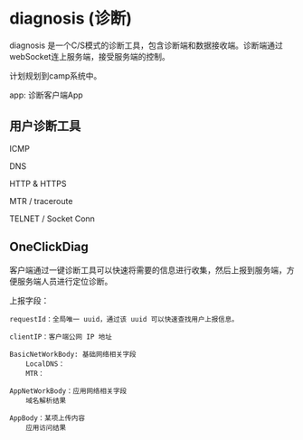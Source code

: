 # diagnosis (诊断)

diagnosis 是一个C/S模式的诊断工具，包含诊断端和数据接收端。诊断端通过webSocket连上服务端，接受服务端的控制。

计划规划到camp系统中。



app: 诊断客户端App




## 用户诊断工具

ICMP

DNS

HTTP & HTTPS

MTR / traceroute

TELNET / Socket Conn



## OneClickDiag

客户端通过一键诊断工具可以快速将需要的信息进行收集，然后上报到服务端，方便服务端人员进行定位诊断。


上报字段：

    requestId：全局唯一 uuid，通过该 uuid 可以快速查找用户上报信息。

    clientIP：客户端公网 IP 地址
    
    BasicNetWorkBody: 基础网络相关字段
        LocalDNS：
        MTR：
    
    AppNetWorkBody：应用网络相关字段
        域名解析结果
    
    AppBody：某项上传内容
        应用访问结果
    










